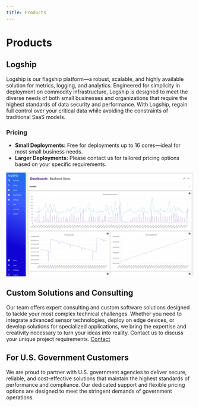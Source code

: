 ```yaml
---
title: Products
---
```


# Products

## Logship

Logship is our flagship platform—a robust, scalable, and highly available solution for metrics, logging, and analytics. Engineered for simplicity in deployment on commodity infrastructure, Logship is designed to meet the diverse needs of both small businesses and organizations that require the highest standards of data security and performance. With Logship, regain full control over your critical data while avoiding the constraints of traditional SaaS models.

### Pricing
* **Small Deployments:** Free for deployments up to 16 cores—ideal for most small business needs.
* **Larger Deployments:** Please contact us for tailored pricing options based on your specific requirements.

![Screenshot](../../static/img/screenshots/2025-06-21/dashboard-screenshot.png)

## Custom Solutions and Consulting
Our team offers expert consulting and custom software solutions designed to tackle your most complex technical challenges. Whether you need to integrate advanced sensor technologies, deploy on edge devices, or develop solutions for specialized applications, we bring the expertise and creativity necessary to turn your ideas into reality. Contact us to discuss your unique project requirements. [Contact](/contact)

## For U.S. Government Customers

We are proud to partner with U.S. government agencies to deliver secure, reliable, and cost-effective solutions that maintain the highest standards of performance and compliance. Our dedicated support and flexible pricing options are designed to meet the stringent demands of government operations.